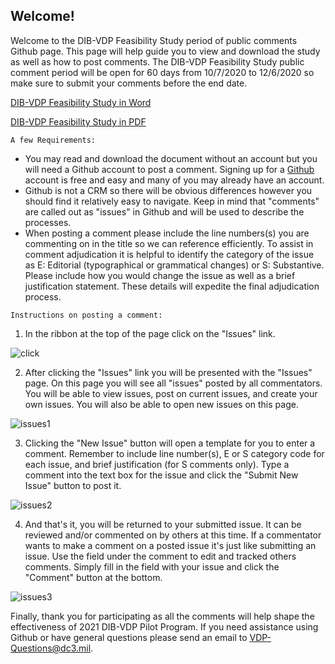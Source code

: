 ## Welcome!

Welcome to the DIB-VDP Feasibility Study period of public comments Github page.  This page will help guide you to view and download the study as well as how to post comments. The DIB-VDP Feasibility Study public comment period will be open for 60 days from 10/7/2020 to 12/6/2020 so make sure to submit your comments before the end date.  

[DIB-VDP Feasibility Study in Word](https://github.com/DC3-VDP/DIB-VDP-Pilot/raw/master/DIB-VDP%20Feasibility%20Study%20v_1_0%20Final.docx)

[DIB-VDP Feasibility Study in PDF](https://github.com/DC3-VDP/DIB-VDP-Pilot/raw/master/DIB-VDP%20Feasibility%20Study%20v_1_0%20Final.pdf)

```A few Requirements:```

- You may read and download the document without an account but you will need a Github account to post a comment. Signing up for a [Github](https://github.com/join) account is free and easy and many of you may already have an account.
- Github is not a CRM so there will be obvious differences however you should find it relatively easy to navigate. Keep in mind that "comments" are called out as "issues" in Github and will be used to describe the processes.
- When posting a comment please include the line numbers(s) you are commenting on in the title so we can reference efficiently. To assist in comment adjudication it is helpful to identify the category of the issue as E: Editorial (typographical or grammatical changes) or S: Substantive. Please include how you would change the issue as well as a brief justification statement. These details will expedite the final adjudication process.

```Instructions on posting a comment:```

1. In the ribbon at the top of the page click on the "Issues" link.

![click](https://github.com/DC3-VDP/DIB-VDP-Pilot/blob/master/images/2020-10-01%2012_26_04-Window.png)

2. After clicking the "Issues" link you will be presented with the "Issues" page. On this page you will see all "issues" posted by all commentators. You will be able to view issues, post on current issues, and create your own issues.  You will also be able to open new issues on this page.

![issues1](https://github.com/DC3-VDP/DIB-VDP-Pilot/blob/master/images/2020-09-25%2010_47_35-Window.png)

3.  Clicking the "New Issue" button will open a template for you to enter a comment. Remember to include line number(s), E or S category code for each issue, and brief justification (for S comments only). Type a comment into the text box for the issue and click the "Submit New Issue" button to post it.

![issues2](https://github.com/DC3-VDP/DIB-VDP-Pilot/blob/master/images/2020-09-25%2011_03_18-Window.png)

4.  And that's it, you will be returned to your submitted issue. It can be reviewed and/or commented on by others at this time. If a commentator wants to make a comment on a posted issue it's just like submitting an issue. Use the field under the comment to edit and tracked others comments. Simply fill in the field with your issue and click the "Comment" button at the bottom.

![issues3](https://github.com/DC3-VDP/DIB-VDP-Pilot/blob/master/images/2020-09-25%2012_41_02-Window.png)

Finally, thank you for participating as all the comments will help shape the effectiveness of 2021 DIB-VDP Pilot Program. If you need assistance using Github or have general questions please send an email to 
VDP-Questions@dc3.mil.

